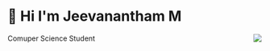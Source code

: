 # 👋 Hi I'm Jeevanantham M 
Comuper Science Student
<img align="right" src="https://www.google.com/imgres?q=programmer%20small%20boy%20backround%20black%20gif%20&imgurl=https%3A%2F%2Fi.pinimg.com%2Foriginals%2F06%2F60%2Fef%2F0660efe82fa3da42ed56eef013171835.gif&imgrefurl=https%3A%2F%2Fwww.pinterest.com%2Fpin%2F643451865504790507%2F&docid=27cE5w3VYsCxRM&tbnid=z9e00eCt21ZB_M&vet=12ahUKEwi94825m-2IAxWS1DgGHan3PMsQM3oECFYQAA..i&w=498&h=498&hcb=2&ved=2ahUKEwi94825m-2IAxWS1DgGHan3PMsQM3oECFYQAA">
